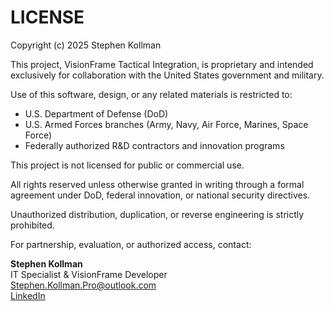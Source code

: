 # LICENSE

Copyright (c) 2025 Stephen Kollman

This project, VisionFrame Tactical Integration, is proprietary and intended exclusively for collaboration with the United States government and military.

Use of this software, design, or any related materials is restricted to:
- U.S. Department of Defense (DoD)
- U.S. Armed Forces branches (Army, Navy, Air Force, Marines, Space Force)
- Federally authorized R&D contractors and innovation programs

This project is not licensed for public or commercial use.

All rights reserved unless otherwise granted in writing through a formal agreement under DoD, federal innovation, or national security directives.

Unauthorized distribution, duplication, or reverse engineering is strictly prohibited.

For partnership, evaluation, or authorized access, contact:

**Stephen Kollman**  
IT Specialist & VisionFrame Developer  
[Stephen.Kollman.Pro@outlook.com](mailto:Stephen.Kollman.Pro@outlook.com)  
[LinkedIn](https://www.linkedin.com/in/stephen-kollman-589938256/)


